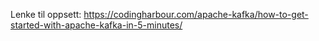 Lenke til oppsett:
https://codingharbour.com/apache-kafka/how-to-get-started-with-apache-kafka-in-5-minutes/